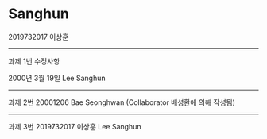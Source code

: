 # Sanghun
2019732017 이상훈


---  
과제 1번 수정사항 

2000년 3월 19일 Lee Sanghun    

---
과제 2번 
20001206 Bae Seonghwan
(Collaborator 배성환에 의해 작성됨)

---  
과제 3번
2019732017 이상훈 Lee Sanghun    